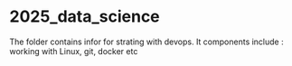 # 2025_data_science
The folder contains infor for strating with devops. It components include : working with Linux, git, docker etc
